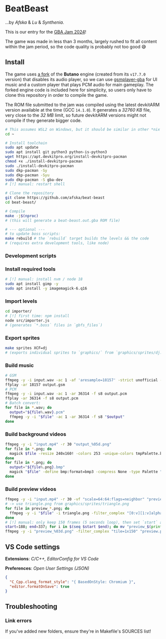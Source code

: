 # BeatBeast

...by _Afska_ & _Lu_ & _Synthenia_.

This is our entry for the [GBA Jam 2024](https://itch.io/jam/gbajam24)!

The game was made in less than 3 months, largely rushed to fit all content within the jam period, so the code quality is probably not too good 😅

## Install

The game uses [a fork](https://github.com/GValiente/butano/compare/17.7.0...afska:butano:custom_audio) of the **Butano** engine (created from its `v17.7.0` version) that disables its audio player, so we can use [gsmplayer-gba](https://github.com/pinobatch/gsmplayer-gba) for UI music and a custom player that plays PCM audio for main gameplay. The forked engine code is included here for simplicity, so users only have to clone this repository in order to compile the game.

The ROM file submitted to the jam was compiled using the latest devkitARM version available at the time (GCC `14.1.0`). It generates a _32760 KB_ file, very close to the _32 MB_ limit, so future devkitARM versions might not compile if they generate bigger code.

```bash
# This assumes WSL2 on Windows, but it should be similar in other *nix environments.
cd ~

# Install toolchain
sudo apt update
sudo apt install git python3 python-is-python3
wget https://apt.devkitpro.org/install-devkitpro-pacman
chmod +x ./install-devkitpro-pacman
sudo ./install-devkitpro-pacman
sudo dkp-pacman -Sy
sudo dkp-pacman -Syu
sudo dkp-pacman -S gba-dev
# [!] manual: restart shell

# Clone the repository
git clone https://github.com/afska/beat-beast
cd beat-beast/

# Compile
make -j$(nproc)
# (this will generate a beat-beast.out.gba ROM file)

# --- optional ---
# to update boss scripts:
make rebuild # the `rebuild` target builds the levels && the code
# (requires extra development tools, like node)
```

### Development scripts

### Install required tools

```bash
# [!] manual: install nvm / node 18
sudo apt install gimp -y
sudo apt install -y imagemagick-6.q16
```

### Import levels

```bash
cd importer/
# [!] first time: npm install
node src/importer.js
# (generates `*.boss` files in `gbfs_files`)
```

### Export sprites

```bash
make sprites XCF=dj
# (exports individual sprites to `graphics/` from `graphics/sprites/dj.xcf`)
```

### Build music

```bash
# GSM
ffmpeg -y -i input.wav -ac 1 -af 'aresample=18157' -strict unofficial -c:a gsm output.gsm
ffplay -ar 18157 output.gsm
# PCM
ffmpeg -y -i input.wav -ac 1 -ar 36314 -f s8 output.pcm
ffplay -ar 36314 -f s8 output.pcm
# Batch convert:
for file in *.wav; do
  output="${file%.wav}.pcm"
  ffmpeg -y -i "$file" -ac 1 -ar 36314 -f s8 "$output"
done
```

### Build background videos

```bash
ffmpeg -y -i "input.mp4" -r 30 "output_%05d.png"
for file in *.png; do
  magick $file -resize 240x160! -colors 253 -unique-colors tmpPalette.bmp && magick importer/black.bmp tmpPalette.bmp +append tmpPalette.bmp && magick $file -resize 240x160! -background black -gravity northwest -extent 256x256 -colors 253 -remap tmpPalette.bmp "$file" && rm tmpPalette.bmp
done
for file in *.png; do
  output="${file%.png}.bmp"
  magick "$file" -define bmp:format=bmp3 -compress None -type Palette "$output"
done
```

### Build preview videos

```bash
ffmpeg -y -i "input.mp4" -r 30 -vf "scale=64:64:flags=neighbor" "preview_%03d.png"
# -> use triangle.png from graphics/sprites/triangle.png
for file in preview_*.png; do
  ffmpeg -y -i "$file" -i triangle.png -filter_complex "[0:v][1:v]alphamerge, format=yuva420p, lut=a=val*255" "$file"
done
# [!] manual: only keep 150 frames (5 seconds loop), then set `start` and `end` in the next command
start=188; end=337; for i in $(seq $start $end); do mv "preview_$(printf "%03d" $i).png" "preview_$(printf "%03d" $(($i - $start))).png"; done
ffmpeg -y -i "preview_%03d.png" -filter_complex "tile=1x150" "preview.png"
```

## VS Code settings

**Extensions**: _C/C++, EditorConfig for VS Code_

**Preferences**: _Open User Settings (JSON)_

```json
{
  "C_Cpp.clang_format_style": "{ BasedOnStyle: Chromium }",
  "editor.formatOnSave": true
}
```

## Troubleshooting

### Link errors

If you've added new folders, ensure they're in Makefile's SOURCES list!
